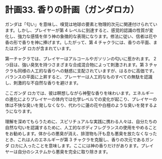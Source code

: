 # 計画33. 香りの計画（ガンダロカ）

ガンダは「匂い」を意味し、嗅覚は地球の要素と物理的次元に関連付けられています。しかし、プレイヤーが第 4 レベルに到達すると、感覚的認識の性質が変化し、強力な感情を伴う神の象徴的な表現になります。修法に従い、信者は花や香の形で香りを神に捧げます。したがって、第 4 チャクラには、香りの平面、またはガンダ ロカが含まれています。

第一チャクラでは、プレイヤーはアルコールやガソリンの匂いに惹かれます。 2つ目は、強い臭気を持つさまざまな合成混合物によって刺激されます。第 3 チャクラも同様の人工的な香りへの魅惑に支配されていますが、はるかに高価です。バランスの平面に上昇すると、プレーヤーは人工的なものすべての無駄を認識し、刺激的な不自然な香りを避けます。

ここガンダ ロカでは、彼は瞑想しながら神聖な香りを味わいます。エネルギーの進化によりプレイヤーの体内では化学レベルでの変化が起こり、プレイヤーの体は不快な臭いを発しなくなり、代わりに蓮の花や白檀のような臭いを発するようになります。

理解を深めてもらうために、スピリチュアルな実践に携わる人々は、自分たちの自然な匂いを認識するために、人工的なボディフレグランスの使用をやめることをお勧めします。体からの悪臭が消え、排泄物も汗も息も悪臭を放たなくなったとき、これは人のエネルギーが第 3 チャクラを克服し、香りの次元であるガンダ ロカに入ったことを意味します。ここには神の香りだけがあります。プレイヤーは自分のシステムから悪臭を完全に取り除きます。
